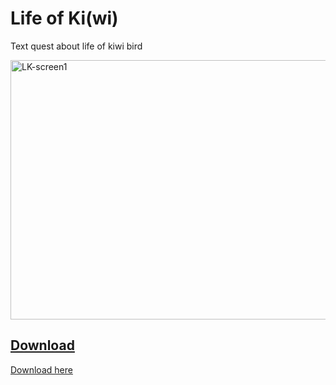 # Life of Ki(wi)
Text quest about life of kiwi bird  

<a href='https://postimg.cc/zHBrDW2X' target='_blank'><img src='https://i.postimg.cc/tJdC5NhP/LK-screen1.jpg' border='0' alt='LK-screen1' width='750' height='415'/></a>

<h2><u>Download</u></h2>
<a href="https://drive.google.com/file/d/11QXGeEghrivDheb5NHfkGIbYLSCS6ziI/view?usp=sharing">Download here</a>
